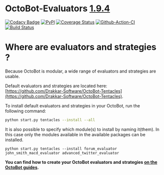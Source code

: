 # OctoBot-Evaluators [1.9.4](https://github.com/Drakkar-Software/OctoBot-Evaluators/blob/master/CHANGELOG.md)
[![Codacy Badge](https://api.codacy.com/project/badge/Grade/a0c08eab5d4c440aa6e3fc3061ad0520)](https://app.codacy.com/gh/Drakkar-Software/OctoBot-Evaluators?utm_source=github.com&utm_medium=referral&utm_content=Drakkar-Software/OctoBot-Evaluators&utm_campaign=Badge_Grade_Dashboard)
[![PyPI](https://img.shields.io/pypi/v/OctoBot-Evaluators.svg)](https://pypi.python.org/pypi/OctoBot-Evaluators/)
[![Coverage Status](https://coveralls.io/repos/github/Drakkar-Software/OctoBot-Evaluators/badge.svg)](https://coveralls.io/github/Drakkar-Software/OctoBot-Evaluators)
[![Github-Action-CI](https://github.com/Drakkar-Software/OctoBot-Evaluators/workflows/OctoBot-Evaluators-CI/badge.svg)](https://github.com/Drakkar-Software/OctoBot-Evaluators/actions)
[![Build Status](https://cloud.drone.io/api/badges/Drakkar-Software/OctoBot-Evaluators/status.svg)](https://cloud.drone.io/Drakkar-Software/OctoBot-Evaluators)

# Where are evaluators and strategies ?

Because OctoBot is modular, a wide range of evaluators and strategies are usable.

Default evaluators and strategies are located here: [https://github.com/Drakkar-Software/OctoBot-Tentacles](https://github.com/Drakkar-Software/OctoBot-Tentacles).

To install default evaluators and strategies in your OctoBot, run the following command: 

```bash
python start.py tentacles --install --all
```


It is also possible to specify which module(s) to install by naming it(them). In this case only the modules available in the available packages can be installed.
```
python start.py tentacles --install forum_evaluator john_smith_macd_evaluator advanced_twitter_evaluator
```

**You can find how to create your OctoBot evaluators and strategies [on the OctoBot guides](https://www.octobot.cloud/en/guides/octobot-tentacles-development/customize-your-octobot?utm_source=octobot&utm_medium=dk&utm_campaign=regular_open_source_content&utm_content=octobot_evaluators_readme).**

